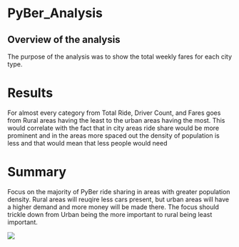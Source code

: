 # PyBer_Analysis

## Overview of the analysis
The purpose of the analysis was to show the total weekly fares for each city type. 


# Results

For almost every category from Total Ride, Driver Count, and Fares goes from Rural areas having the least to the urban areas having the most. This would correlate with the fact that in city areas ride share would be more prominent and in the areas more spaced out the density of population is less and that would mean that less people would need 

# Summary

Focus on the majority of PyBer ride sharing in areas with greater population density. Rural areas will reuqire less cars present, but urban areas will have a higher demand and more money will be made there. The focus should trickle down from Urban being the more important to rural being least important.

![](images/chart.png)